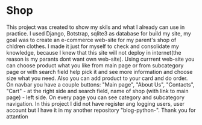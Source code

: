 # Shop
This project was created to show my skils and what I already can use in practice.
I used Django, Botstrap, sqlite3 as database for build my site, my goal was to create an e-commerce web-site for my parent's shop of chldren clothes. I made it just for myself to check and consolidate my knowledge, because I knew that this site will not deploy in internet(the reason is my parants dont want own web-site).
Using currrent web-site you can choose product what you like from main page or from subcategory page or with search field help pick it and see more information and choose size what you need. Also you can add product to your card and do order. On navbar you have a couple buttons: "Main page", "About Us", "Contacts", "Cart" - at the right side and search field, name of shop (with link to main page) - left side. On every page you can see category and subcategory navigation. 
In this project I did not have register ang logging users, user account but I have it in my another repository "blog-python-". 
Thank you for attantion

